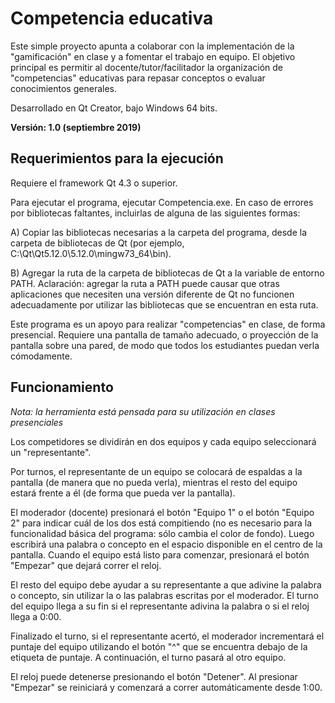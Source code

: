 # Competencia educativa

Este simple proyecto apunta a colaborar con la implementación de la "gamificación" en clase y a fomentar el trabajo en equipo. El objetivo principal es permitir al docente/tutor/facilitador la organización de "competencias" educativas para repasar conceptos o evaluar conocimientos generales.

Desarrollado en Qt Creator, bajo Windows 64 bits.

**Versión: 1.0 (septiembre 2019)**


## Requerimientos para la ejecución

Requiere el framework Qt 4.3 o superior.
  
Para ejecutar el programa, ejecutar Competencia.exe. En caso de errores por bibliotecas faltantes, incluirlas de alguna de las siguientes formas:
  
A) Copiar las bibliotecas necesarias a la carpeta del programa, desde la carpeta de bibliotecas de Qt (por ejemplo, C:\Qt\Qt5.12.0\5.12.0\mingw73_64\bin).
    
B) Agregar la ruta de la carpeta de bibliotecas de Qt a la variable de entorno PATH. Aclaración: agregar la ruta a PATH puede causar que otras aplicaciones que necesiten una versión diferente de Qt no funcionen adecuadamente por utilizar las bibliotecas que se encuentran en esta ruta.

Este programa es un apoyo para realizar "competencias" en clase, de forma presencial. Requiere una pantalla de tamaño adecuado, o proyección de la pantalla sobre una pared, de modo que todos los estudiantes puedan verla cómodamente.


## Funcionamiento

*Nota: la herramienta está pensada para su utilización en clases presenciales*

Los competidores se dividirán en dos equipos y cada equipo seleccionará un "representante".

Por turnos, el representante de un equipo se colocará de espaldas a la pantalla (de manera que no pueda verla), mientras el resto del equipo estará frente a él (de forma que pueda ver la pantalla).

El moderador (docente) presionará el botón "Equipo 1" o el botón "Equipo 2" para indicar cuál de los dos está compitiendo (no es necesario para la funcionalidad básica del programa: sólo cambia el color de fondo). Luego escribirá una palabra o concepto en el espacio disponible en el centro de la pantalla. Cuando el equipo está listo para comenzar, presionará el botón "Empezar" que dejará correr el reloj.

El resto del equipo debe ayudar a su representante a que adivine la palabra o concepto, sin utilizar la o las palabras escritas por el moderador. El turno del equipo llega a su fin si el representante adivina la palabra o si el reloj llega a 0:00.

Finalizado el turno, si el representante acertó, el moderador incrementará el puntaje del equipo utilizando el botón "^" que se encuentra debajo de la etiqueta de puntaje. A continuación, el turno pasará al otro equipo.

El reloj puede detenerse presionando el botón "Detener". Al presionar "Empezar" se reiniciará y comenzará a correr automáticamente desde 1:00.


